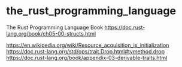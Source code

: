 # the_rust_programming_language
The Rust Programming Language Book
https://doc.rust-lang.org/book/ch05-00-structs.html

https://en.wikipedia.org/wiki/Resource_acquisition_is_initialization
https://doc.rust-lang.org/std/ops/trait.Drop.html#tymethod.drop
https://doc.rust-lang.org/book/appendix-03-derivable-traits.html